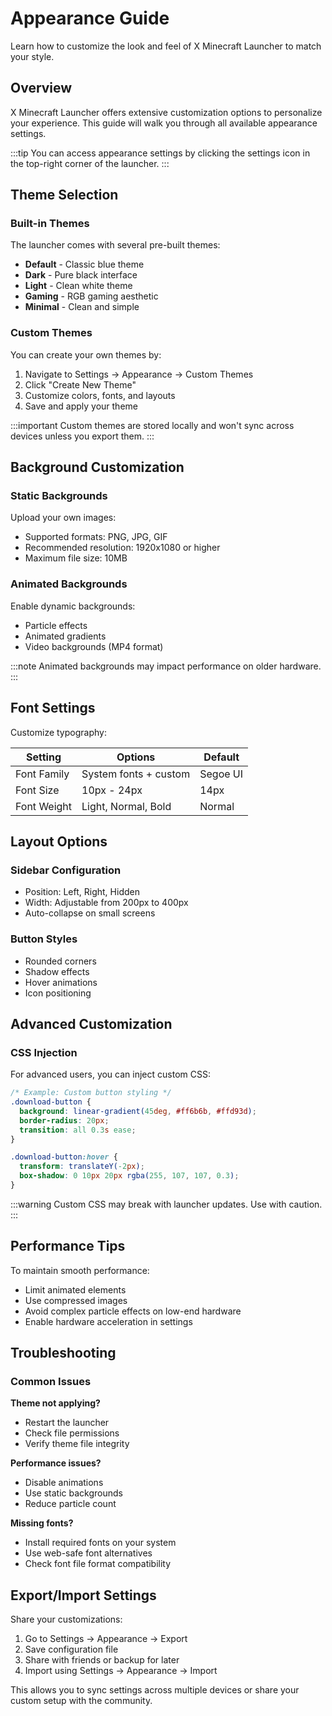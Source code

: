 
# Appearance Guide

Learn how to customize the look and feel of X Minecraft Launcher to match your style.

## Overview

X Minecraft Launcher offers extensive customization options to personalize your experience. This guide will walk you through all available appearance settings.

:::tip
You can access appearance settings by clicking the settings icon in the top-right corner of the launcher.
:::

## Theme Selection

### Built-in Themes

The launcher comes with several pre-built themes:

- **Default** - Classic blue theme
- **Dark** - Pure black interface  
- **Light** - Clean white theme
- **Gaming** - RGB gaming aesthetic
- **Minimal** - Clean and simple

### Custom Themes

You can create your own themes by:

1. Navigate to Settings → Appearance → Custom Themes
2. Click "Create New Theme"
3. Customize colors, fonts, and layouts
4. Save and apply your theme

:::important
Custom themes are stored locally and won't sync across devices unless you export them.
:::

## Background Customization

### Static Backgrounds

Upload your own images:
- Supported formats: PNG, JPG, GIF
- Recommended resolution: 1920x1080 or higher
- Maximum file size: 10MB

### Animated Backgrounds

Enable dynamic backgrounds:
- Particle effects
- Animated gradients  
- Video backgrounds (MP4 format)

:::note
Animated backgrounds may impact performance on older hardware.
:::

## Font Settings

Customize typography:

| Setting | Options | Default |
|---------|---------|---------|
| Font Family | System fonts + custom | Segoe UI |
| Font Size | 10px - 24px | 14px |
| Font Weight | Light, Normal, Bold | Normal |

## Layout Options

### Sidebar Configuration
- Position: Left, Right, Hidden
- Width: Adjustable from 200px to 400px
- Auto-collapse on small screens

### Button Styles
- Rounded corners
- Shadow effects
- Hover animations
- Icon positioning

## Advanced Customization

### CSS Injection

For advanced users, you can inject custom CSS:

```css
/* Example: Custom button styling */
.download-button {
  background: linear-gradient(45deg, #ff6b6b, #ffd93d);
  border-radius: 20px;
  transition: all 0.3s ease;
}

.download-button:hover {
  transform: translateY(-2px);
  box-shadow: 0 10px 20px rgba(255, 107, 107, 0.3);
}
```

:::warning
Custom CSS may break with launcher updates. Use with caution.
:::

## Performance Tips

To maintain smooth performance:

- Limit animated elements
- Use compressed images
- Avoid complex particle effects on low-end hardware
- Enable hardware acceleration in settings

## Troubleshooting

### Common Issues

**Theme not applying?**
- Restart the launcher
- Check file permissions
- Verify theme file integrity

**Performance issues?**
- Disable animations
- Use static backgrounds
- Reduce particle count

**Missing fonts?**
- Install required fonts on your system
- Use web-safe font alternatives
- Check font file format compatibility

## Export/Import Settings

Share your customizations:

1. Go to Settings → Appearance → Export
2. Save configuration file
3. Share with friends or backup for later
4. Import using Settings → Appearance → Import

This allows you to sync settings across multiple devices or share your custom setup with the community.
